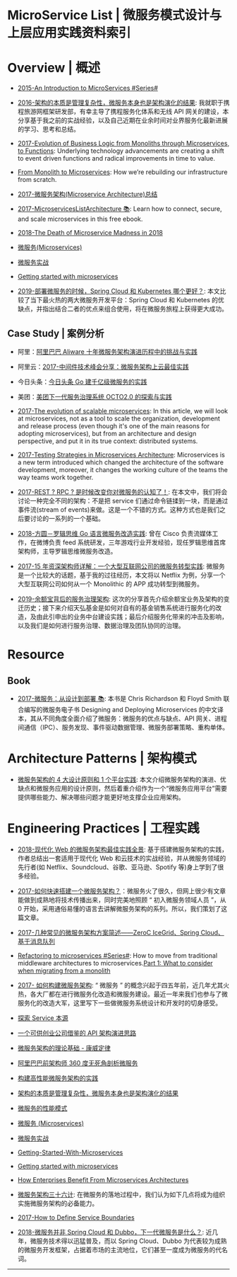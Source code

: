 # MicroService List | 微服务模式设计与上层应用实践资料索引

# Overview | 概述

- [2015-An Introduction to MicroServices #Series#](https://auth0.com/blog/2015/09/04/an-introduction-to-microservices-part-1/)

- [2016-架构的本质是管理复杂性，微服务本身也是架构演化的结果](https://parg.co/YUM): 我就职于携程旅游网框架研发部，有幸主导了携程服务化体系和无线 API 网关的建设，本分享基于我之前的实战经验，以及自己近期在业余时间对业界服务化最新进展的学习、思考和总结。

- [2017-Evolution of Business Logic from Monoliths through Microservices, to Functions](http://6me.us/bR50k): Underlying technology advancements are creating a shift to event driven functions and radical improvements in time to value.

- [From Monolith to Microservices](https://blog.poki.com/from-monolith-to-microservices-b16bae1d6c9d#.iof40icta): How we’re rebuilding our infrastructure from scratch.

- [2017-微服务架构(Microservice Architecture)总结](https://parg.co/b22)

- [2017-MicroservicesListArchitecture 📚](https://parg.co/U6h): Learn how to connect, secure, and scale microservices in this free ebook.

- [2018-The Death of Microservice Madness in 2018](http://www.dwmkerr.com/the-death-of-microservice-madness-in-2018/)

- [微服务(Microservices)](http://blog.csdn.net/wurenhai/article/details/37659335)

- [微服务实战](http://kb.cnblogs.com/page/521880/)

- [Getting started with microservices](https://blog.ruxit.com/microservices/)

- [2019-部署微服务的时候，Spring Cloud 和 Kubernetes 哪个更好？](http://dockone.io/m/article/2896): 本文比较了当下最火热的两大微服务开发平台：Spring Cloud 和 Kubernetes 的优缺点，并指出结合二者的优点来组合使用，将在微服务旅程上获得更大成功。

## Case Study | 案例分析

- 阿里：[阿里巴巴 Aliware 十年微服务架构演进历程中的挑战与实践](https://parg.co/b2j)

- 阿里云：[2017-中间件技术峰会分享：微服务架构上云最佳实践](http://jm.taobao.org/2017/08/07/20170807/)

- 今日头条：[今日头条 Go 建千亿级微服务的实践](https://zhuanlan.zhihu.com/p/26695984)

- 美团：[美团下一代服务治理系统 OCTO2.0 的探索与实践](https://mp.weixin.qq.com/s/2eu6gX5OuSCf8wO6jeeIag)

- [2017-The evolution of scalable microservices](https://www.oreilly.com/ideas/the-evolution-of-scalable-microservices): In this article, we will look at microservices, not as a tool to scale the organization, development and release process (even though it's one of the main reasons for adopting microservices), but from an architecture and design perspective, and put it in its true context: distributed systems.

- [2017-Testing Strategies in Microservices Architecture](https://parg.co/bec): Microservices is a new term introduced which changed the architecture of the software development, moreover, it changes the working culture of the teams the way teams work together.

- [2017-REST ? RPC ? 是时候改变你对微服务的认知了！](https://mp.weixin.qq.com/s/HTeQNU-1P-hWloEdjl1QYg): 在本文中，我们将会讨论一种完全不同的架构：不是把 service 们通过命令链揉到一块，而是通过事件流(stream of events)来做。这是一个不错的方式。这种方式也是我们之后要讨论的一系列的一个基础。

- [2018-方圆－罗辑思维 Go 语言微服务改造实践](https://mp.weixin.qq.com/s/WtRcGWauZJ7gkwz23QIm4A): 曾在 Cisco 负责流媒体工作，在微博负责 feed 系统研发，三年游戏行业开发经验，现任罗辑思维首席架构师，主导罗辑思维微服务改造。

- [2017-15 年资深架构师详解：一个大型互联网公司的微服务转型实践](http://mp.weixin.qq.com/s/aOCd2fxIY_y3jwWo-Bfu3g): 微服务是一个比较大的话题，基于我的过往经历，本文将以 Netflix 为例，分享一个大型互联网公司如何从一个 Monolithic 的 APP 成功转型到微服务。

- [2019-余额宝背后的服务治理架构](https://mp.weixin.qq.com/s/R5pNKHBPJno-eI5BificjQ): 这次的分享首先介绍余额宝业务及架构的变迁历史；接下来介绍天弘基金是如何对自有的基金销售系统进行服务化的改造，及由此引申出的业务中台建设实践；最后介绍服务化带来的冲击及影响，以及我们是如何进行服务治理、数据治理及团队协同的治理。

# Resource

## Book

- [2017-微服务：从设计到部署 📚](https://github.com/DocsHome/microservices): 本书是 Chris Richardson 和 Floyd Smith 联合编写的微服务电子书 Designing and Deploying Microservices 的中文译本，其从不同角度全面介绍了微服务：微服务的优点与缺点、API 网关、进程间通信（IPC）、服务发现、事件驱动数据管理、微服务部署策略、重构单体。

# Architecture Patterns | 架构模式

- [微服务架构的 4 大设计原则和 1 个平台实践](https://mp.weixin.qq.com/s/dmPhaERxkDlC2lbzgJIMgg):
  本文介绍微服务架构的演进、优缺点和微服务应用的设计原则，然后着重介绍作为一个“微服务应用平台”需要提供哪些能力、解决哪些问题才能更好地支撑企业应用架构。

# Engineering Practices | 工程实践

- [2018-现代化 Web 的微服务架构最佳实践全景](https://parg.co/U9D): 基于搭建微服务架构的实践，作者总结出一套适用于现代化 Web 和云技术的实战经验，并从微服务领域的先行者(如 Netflix、Soundcloud、谷歌、亚马逊、Spotify 等)身上学到了很多经验。

- [2017-如何快速搭建一个微服务架构？](http://mp.weixin.qq.com/s/aR_gz8Ns6ndegCc9WDT6fQ)：微服务火了很久，但网上很少有文章能做到成熟地将技术传播出来，同时完美地照顾 “ 初入微服务领域人员 ”，从 0 开始，采用通俗易懂的语言去讲解微服务架构的系列。所以，我们策划了这篇文章。

- [2017-几种常见的微服务架构方案简述——ZeroC IceGrid、Spring Cloud、基于消息队列](http://www.broadview.com.cn/article/348)

- [Refactoring to microservices #Series#](https://parg.co/b2z): How to move from traditional middleware architectures to microservices.[Part 1: What to consider when migrating from a monolith](https://parg.co/b2z)

- [2017- 如何构建微服务架构](http://www.jianshu.com/p/77ce2dbd1d6e): “ 微服务 ” 的概念兴起于四五年前，近几年尤其火热，各大厂都在进行微服务化改造和微服务建设。最近一年来我们也参与了微服务化的改造大军，这里写下一些做微服务系统设计和开发时的切身感受。

- [探索 Service 本源](https://drive.wps.cn/view/l/c082daaed0c2454c8cb32c76c9af2d88)

- [一个可供创业公司借鉴的 API 架构演进思路 ](https://parg.co/U13)

- [微服务架构的理论基础 - 康威定律](https://yq.aliyun.com/articles/8611?f=tt)

- [阿里巴巴前架构师 360 度无死角剖析微服务](https://my.oschina.net/osccreate/blog/785004)

- [构建高性能微服务架构的实践](http://mp.weixin.qq.com/s?__biz=MzI4MjE3MTcwNA==&mid=2664335032&idx=1&sn=bdc4586829883f256919cb2c719c6d61)

- [架构的本质是管理复杂性，微服务本身也是架构演化的结果](http://mp.weixin.qq.com/s?__biz=MzA5Nzc4OTA1Mw==&mid=411129391&idx=1&sn=ebf06fb5cc4a5f57f86341ba4114cab8&scene=0#wechat_redirect)

- [微服务的性能模式](http://blog.oneapm.com/apm-tech/657.html)

- [微服务 (Microservices)](http://blog.csdn.net/wurenhai/article/details/37659335)

- [微服务实战](http://kb.cnblogs.com/page/521880/)

- [Getting-Started-With-Microservices](https://dzone.com/refcardz/getting-started-with-microservices)

- [Getting started with microservices](https://blog.ruxit.com/microservices/)

- [How Enterprises Benefit From Microservices Architectures](https://blog.risingstack.com/how-enterprises-benefit-from-microservices-architectures/)

- [微服务架构三十六计](https://mp.weixin.qq.com/s/thflf4uFrC2059X9OZ1Frg): 在微服务的落地过程中，我们认为如下几点将成为组织实施微服务架构的必备能力。

- [2017-How to Define Service Boundaries](https://hackernoon.com/how-to-define-service-boundaries-251c4fc0f205?source=linkShare-fe48c4221a4c-1516851130)

- [2018-微服务并非 Spring Cloud 和 Dubbo，下一代微服务是什么？](https://mp.weixin.qq.com/s/qkXa3VszeMquhTodUtYMbQ): 近几年，微服务技术得以迅猛普及，而以 Spring Cloud、Dubbo 为代表较为成熟的微服务开发框架，占据着市场的主流地位，它们甚至一度成为微服务的代名词。

---
